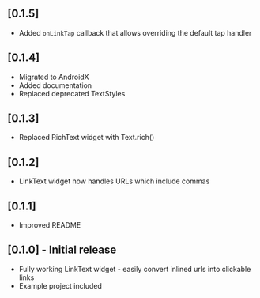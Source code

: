 ## [0.1.5]

* Added `onLinkTap` callback that allows overriding the default tap handler

## [0.1.4]

* Migrated to AndroidX
* Added documentation
* Replaced deprecated TextStyles

## [0.1.3]

* Replaced RichText widget with Text.rich()

## [0.1.2]

* LinkText widget now handles URLs which include commas

## [0.1.1]

* Improved README

## [0.1.0] - Initial release

* Fully working LinkText widget - easily convert inlined urls into clickable links
* Example project included
